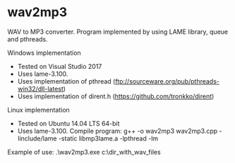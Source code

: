 # wav2mp3
WAV to MP3 converter. Program implemented by using LAME library, queue and pthreads.

Windows implementation
 - Tested on Visual Studio 2017
 - Uses lame-3.100. 
 - Uses implementation of pthread (ftp://sourceware.org/pub/pthreads-win32/dll-latest)
 - Uses implementation of dirent.h (https://github.com/tronkko/dirent)

Linux implementation
 - Tested on Ubuntu 14.04 LTS 64-bit
 - Uses lame-3.100.
 Compile program: g++ -o wav2mp3 wav2mp3.cpp -linclude/lame -static libmp3lame.a -lpthread -lm
 
 Example of use:
 .\wav2mp3.exe c:\dir_with_wav_files
 